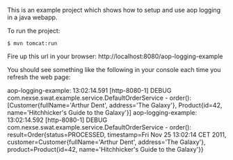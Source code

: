 This is an example project which shows how to setup and use aop logging
in a java webapp.

To run the project:

    $ mvn tomcat:run

Fire up this url in your browser: http://localhost:8080/aop-logging-example

You should see something like the following in your console each time you refresh the web page:

aop-logging-example: 13:02:14.591 [http-8080-1] DEBUG com.nexse.swat.example.service.DefaultOrderService - order(): [Customer{fullName='Arthur Dent', address='The Galaxy'}, Product{id=42, name='Hitchhicker's Guide to the Galaxy'}]
aop-logging-example: 13:02:14.592 [http-8080-1] DEBUG com.nexse.swat.example.service.DefaultOrderService - order(): result=Order{status=PROCESSED, timestamp=Fri Nov 25 13:02:14 CET 2011, customer=Customer{fullName='Arthur Dent', address='The Galaxy'}, product=Product{id=42, name='Hitchhicker's Guide to the Galaxy'}}
